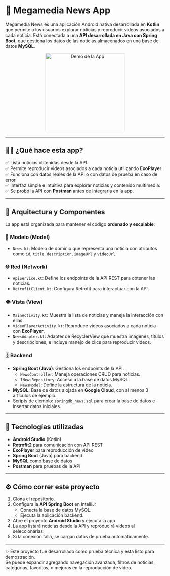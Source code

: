 # 📰 Megamedia News App

Megamedia News es una aplicación Android nativa desarrollada en **Kotlin** que permite a los usuarios explorar noticias y reproducir videos asociados a cada noticia. 
Está conectada a una **API desarrollada en Java con Spring Boot**, que gestiona los datos de las noticias almacenados en una base de datos **MySQL**.

<p align="center">
  <img src="assets/demo.gif" alt="Demo de la App" width="250"/>
</p>


---

## 👩‍🏫 ¿Qué hace esta app?

✅ Lista noticias obtenidas desde la API.  
✅ Permite reproducir videos asociados a cada noticia utilizando **ExoPlayer**.  
✅ Funciona con datos reales de la API o con datos de prueba en caso de error.  
✅ Interfaz simple e intuitiva para explorar noticias y contenido multimedia.  
✅ Se probó la API con **Postman** antes de integrarla en la app.

---

## 🧠 Arquitectura y Componentes

La app está organizada para mantener el código **ordenado y escalable**:

### 🧱 Modelo (Model)
- `News.kt`: Modelo de dominio que representa una noticia con atributos como `id`, `title`, `description`, `imageUrl` y `videoUrl`.

### 🌐 Red (Network)
- `ApiService.kt`: Define los endpoints de la API REST para obtener las noticias.  
- `RetrofitClient.kt`: Configura Retrofit para interactuar con la API.

### 👁️ Vista (View)
- `MainActivity.kt`: Muestra la lista de noticias y maneja la interacción con ellas.  
- `VideoPlayerActivity.kt`: Reproduce videos asociados a cada noticia con **ExoPlayer**.  
- `NewsAdapter.kt`: Adapter de RecyclerView que muestra imágenes, títulos y descripciones, e incluye manejo de clics para reproducir videos.

### 🗄️ Backend
- **Spring Boot (Java)**: Gestiona los endpoints de la API.  
  - `NewsController`: Maneja operaciones CRUD para noticias.  
  - `INewsRepository`: Acceso a la base de datos MySQL.  
  - `NewsModel`: Define la estructura de la noticia.  
- **MySQL**: Base de datos alojada en **Google Cloud**, con al menos 3 artículos de ejemplo.  
- Scripts de ejemplo: `springdb_news.sql` para crear la base de datos e insertar datos iniciales.

---

## 🧰 Tecnologías utilizadas

- **Android Studio** (Kotlin)  
- **Retrofit2** para comunicación con API REST  
- **ExoPlayer** para reproducción de video  
- **Spring Boot** (Java) para backend  
- **MySQL** como base de datos  
- **Postman** para pruebas de la API

---

## ⚙️ Cómo correr este proyecto

1. Clona el repositorio.  
2. Configura la **API Spring Boot** en IntelliJ:  
   - Conecta la base de datos MySQL.  
   - Ejecuta la aplicación backend.  
3. Abre el proyecto **Android Studio** y ejecuta la app.  
4. La app listará noticias desde la API y reproducirá videos al seleccionarlas.  
5. Si la conexión falla, se cargan datos de prueba automáticamente.

---

✨ Este proyecto fue desarrollado como prueba técnica y está listo para demostración.  
Se puede expandir agregando navegación avanzada, filtros de noticias, categorías, favoritos, o mejoras en la reproducción de video.
